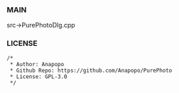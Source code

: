 ### MAIN
src->PurePhotoDlg.cpp

### LICENSE
```
/*
 * Author: Anapopo
 * Github Repo: https://github.com/Anapopo/PurePhoto
 * License: GPL-3.0
 */
```